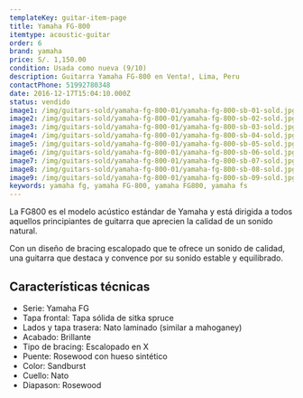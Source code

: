 ```yaml
---
templateKey: guitar-item-page
title: Yamaha FG-800
itemtype: acoustic-guitar
order: 6
brand: yamaha
price: S/. 1,150.00
condition: Usada como nueva (9/10)
description: Guitarra Yamaha FG-800 en Venta!, Lima, Peru
contactPhone: 51992780348
date: 2016-12-17T15:04:10.000Z
status: vendido
image1: /img/guitars-sold/yamaha-fg-800-01/yamaha-fg-800-sb-01-sold.jpg
image2: /img/guitars-sold/yamaha-fg-800-01/yamaha-fg-800-sb-02-sold.jpg
image3: /img/guitars-sold/yamaha-fg-800-01/yamaha-fg-800-sb-03-sold.jpg
image4: /img/guitars-sold/yamaha-fg-800-01/yamaha-fg-800-sb-04-sold.jpg
image5: /img/guitars-sold/yamaha-fg-800-01/yamaha-fg-800-sb-05-sold.jpg
image6: /img/guitars-sold/yamaha-fg-800-01/yamaha-fg-800-sb-06-sold.jpg
image7: /img/guitars-sold/yamaha-fg-800-01/yamaha-fg-800-sb-07-sold.jpg
image8: /img/guitars-sold/yamaha-fg-800-01/yamaha-fg-800-sb-08-sold.jpg
image9: /img/guitars-sold/yamaha-fg-800-01/yamaha-fg-800-sb-09-sold.jpg
keywords: yamaha fg, yamaha FG-800, yamaha FG800, yamaha fs
---
```


La FG800 es el modelo acústico estándar de Yamaha y está dirigida a todos aquellos principiantes de guitarra que aprecien la calidad de un sonido natural.

Con un diseño de bracing escalopado que te ofrece un sonido de calidad, una guitarra que destaca y convence por su sonido estable y equilibrado.

## Características técnicas

* Serie: Yamaha FG
* Tapa frontal: Tapa sólida de sitka spruce
* Lados y tapa trasera: Nato laminado (similar a mahoganey)
* Acabado: Brillante
* Tipo de bracing: Escalopado en X
* Puente: Rosewood con hueso sintético
* Color: Sandburst
* Cuello: Nato
* Diapason: Rosewood
